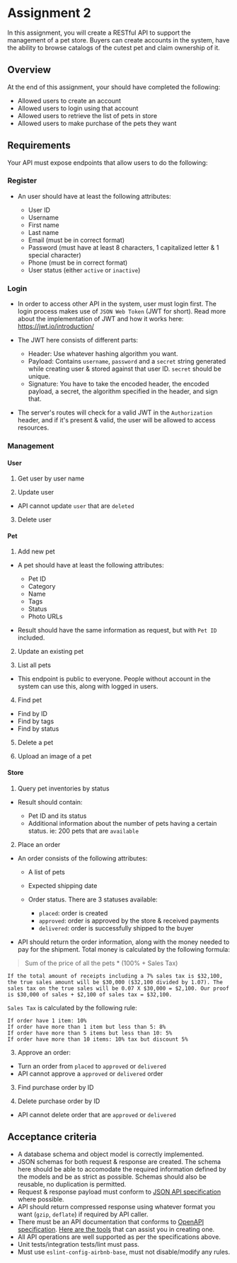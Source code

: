 # Assignment 2

In this assignment, you will create a RESTful API to support the management of a pet store. Buyers can create accounts in the system, have the ability to browse catalogs of the cutest pet and claim ownership of it.

## Overview

At the end of this assignment, your should have completed the following:

- Allowed users to create an account
- Allowed users to login using that account
- Allowed users to retrieve the list of pets in store
- Allowed users to make purchase of the pets they want

## Requirements

Your API must expose endpoints that allow users to do the following:

### Register

- An user should have at least the following attributes:

  - User ID
  - Username
  - First name
  - Last name
  - Email (must be in correct format)
  - Password (must have at least 8 characters, 1 capitalized letter & 1 special character)
  - Phone (must be in correct format)
  - User status (either `active` or `inactive`)

### Login

- In order to access other API in the system, user must login first. The login process makes use of `JSON Web Token` (JWT for short). Read more about the implementation of JWT and how it works here: https://jwt.io/introduction/
- The JWT here consists of different parts:

  - Header: Use whatever hashing algorithm you want.
  - Payload: Contains `username`, `password` and a `secret` string generated while creating user & stored against that user ID. `secret` should be unique.
  - Signature: You have to take the encoded header, the encoded payload, a secret, the algorithm specified in the header, and sign that.

- The server's routes will check for a valid JWT in the `Authorization` header, and if it's present & valid, the user will be allowed to access resources.

### Management

#### User

1. Get user by user name

2. Update user

- API cannot update `user` that are `deleted`

3. Delete user

#### Pet

1. Add new pet

- A pet should have at least the following attributes:

  - Pet ID
  - Category
  - Name
  - Tags
  - Status
  - Photo URLs

- Result should have the same information as request, but with `Pet ID` included.

2. Update an existing pet

3. List all pets

- This endpoint is public to everyone. People without account in the system can use this, along with logged in users.

4. Find pet

- Find by ID
- Find by tags
- Find by status

5. Delete a pet

6. Upload an image of a pet

#### Store

1. Query pet inventories by status

- Result should contain:

  - Pet ID and its status
  - Additional information about the number of pets having a certain status. ie: 200 pets that are `available`

2. Place an order

- An order consists of the following attributes:

  - A list of pets
  - Expected shipping date
  - Order status. There are 3 statuses available:

    + `placed`: order is created
    + `approved`: order is approved by the store & received payments
    + `delivered`: order is successfully shipped to the buyer

- API should return the order information, along with the money needed to pay for the shipment. Total money is calculated by the following formula:

> Sum of the price of all the pets * (100% + Sales Tax)

```text
If the total amount of receipts including a 7% sales tax is $32,100, the true sales amount will be $30,000 ($32,100 divided by 1.07). The sales tax on the true sales will be 0.07 X $30,000 = $2,100. Our proof is $30,000 of sales + $2,100 of sales tax = $32,100.
```

`Sales Tax` is calculated by the following rule:

```text
If order have 1 item: 10%
If order have more than 1 item but less than 5: 8%
If order have more than 5 items but less than 10: 5%
If order have more than 10 items: 10% tax but discount 5%
```

3. Approve an order:

- Turn an order from `placed` to `approved` or `delivered`
- API cannot approve a `approved` or `delivered` order

3. Find purchase order by ID

4. Delete purchase order by ID

- API cannot delete order that are `approved` or `delivered`

## Acceptance criteria

- A database schema and object model is correctly implemented.
- JSON schemas for both request & response are created. The schema here should be able to accomodate the required information defined by the models and be as strict as possible. Schemas should also be reusable, no duplication is permitted.
- Request & response payload must conform to [JSON API specification](http://jsonapi.org/) where possible.
- API should return compressed response using whatever format you want (`gzip`, `deflate`) if required by API caller.
- There must be an API documentation that conforms to [OpenAPI specification](https://github.com/OAI/OpenAPI-Specification). [Here are the tools](https://github.com/OAI/OpenAPI-Specification/blob/master/IMPLEMENTATIONS.md) that can assist you in creating one.
- All API operations are well supported as per the specifications above.
- Unit tests/integration tests/lint must pass.
- Must use `eslint-config-airbnb-base`, must not disable/modify any rules.
